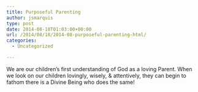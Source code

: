 ```yaml
---
title: Purposeful Parenting
author: jsmarquis
type: post
date: 2014-08-18T01:03:00+00:00
url: /2014/08/18/2014-08-purposeful-parenting-html/
categories:
  - Uncategorized

---
```

We are our children&#8217;s first understanding of God as a loving Parent. When we look on our children lovingly, wisely, & attentively, they can begin to fathom there is a Divine Being who does the same!